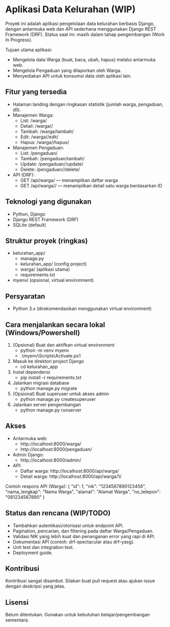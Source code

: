 # Aplikasi Data Kelurahan (WIP)

Proyek ini adalah aplikasi pengelolaan data kelurahan berbasis Django, dengan antarmuka web dan API sederhana menggunakan Django REST Framework (DRF). Status saat ini: masih dalam tahap pengembangan (Work In Progress).

Tujuan utama aplikasi:
- Mengelola data Warga (buat, baca, ubah, hapus) melalui antarmuka web.
- Mengelola Pengaduan yang dilaporkan oleh Warga.
- Menyediakan API untuk konsumsi data oleh aplikasi lain.

## Fitur yang tersedia
- Halaman landing dengan ringkasan statistik (jumlah warga, pengaduan, dll).
- Manajemen Warga:
  - List: /warga/
  - Detail: /warga/<id>/
  - Tambah: /warga/tambah/
  - Edit: /warga/<id>/edit/
  - Hapus: /warga/<id>/hapus/
- Manajemen Pengaduan:
  - List: /pengaduan/
  - Tambah: /pengaduan/tambah/
  - Update: /pengaduan/<id>/update/
  - Delete: /pengaduan/<id>/delete/
- API (DRF):
  - GET /api/warga/ — menampilkan daftar warga
  - GET /api/warga/<id>/ — menampilkan detail satu warga berdasarkan ID

## Teknologi yang digunakan
- Python, Django
- Django REST Framework (DRF)
- SQLite (default)

## Struktur proyek (ringkas)
- kelurahan_app/
  - manage.py
  - kelurahan_app/ (config project)
  - warga/ (aplikasi utama)
  - requirements.txt
- myenv/ (opsional, virtual environment)

## Persyaratan
- Python 3.x (direkomendasikan menggunakan virtual environment)

## Cara menjalankan secara lokal (Windows/Powershell)
1. (Opsional) Buat dan aktifkan virtual environment
   - python -m venv myenv
   - .\myenv\Scripts\Activate.ps1
2. Masuk ke direktori project Django
   - cd kelurahan_app
3. Instal dependensi
   - pip install -r requirements.txt
4. Jalankan migrasi database
   - python manage.py migrate
5. (Opsional) Buat superuser untuk akses admin
   - python manage.py createsuperuser
6. Jalankan server pengembangan
   - python manage.py runserver

## Akses
- Antarmuka web:
  - http://localhost:8000/warga/
  - http://localhost:8000/pengaduan/
- Admin Django:
  - http://localhost:8000/admin/
- API:
  - Daftar warga: http://localhost:8000/api/warga/
  - Detail warga: http://localhost:8000/api/warga/1/

Contoh respons API (Warga):
{
  "id": 1,
  "nik": "1234567890123456",
  "nama_lengkap": "Nama Warga",
  "alamat": "Alamat Warga",
  "no_telepon": "081234567890"
}

## Status dan rencana (WIP/TODO)
- Tambahkan autentikasi/otorisasi untuk endpoint API.
- Pagination, pencarian, dan filtering pada daftar Warga/Pengaduan.
- Validasi NIK yang lebih kuat dan penanganan error yang rapi di API.
- Dokumentasi API (contoh: drf-spectacular atau drf-yasg).
- Unit test dan integration test.
- Deployment guide.

## Kontribusi
Kontribusi sangat disambut. Silakan buat pull request atau ajukan issue dengan deskripsi yang jelas.

## Lisensi
Belum ditentukan. Gunakan untuk kebutuhan belajar/pengembangan sementara.